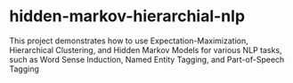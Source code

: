 # hidden-markov-hierarchial-nlp
This project demonstrates how to use Expectation-Maximization, Hierarchical Clustering, and Hidden Markov Models for various NLP tasks, such as Word Sense Induction, Named Entity Tagging, and Part-of-Speech Tagging
